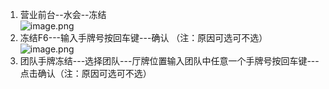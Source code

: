 1. 营业前台--水会--冻结<br />![image.png](https://cdn.nlark.com/yuque/0/2023/png/39263416/1700232327188-b937fb8f-25c7-461e-bbad-16e97485c964.png#averageHue=%23c5dac6&clientId=u8b58afe7-7593-4&from=paste&height=615&id=u7340c340&originHeight=615&originWidth=1408&originalType=binary&ratio=1&rotation=0&showTitle=false&size=87511&status=done&style=none&taskId=u942720f6-d281-4711-973c-30eb013ec52&title=&width=1408)
2. 冻结F6---输入手牌号按回车键---确认 （注：原因可选可不选）<br />![image.png](https://cdn.nlark.com/yuque/0/2023/png/39263416/1700232518888-d3b70c3c-9dd2-4474-b592-dde93046a00d.png#averageHue=%23dacb99&clientId=u8b58afe7-7593-4&from=paste&height=598&id=u748f899f&originHeight=598&originWidth=653&originalType=binary&ratio=1&rotation=0&showTitle=false&size=26229&status=done&style=none&taskId=u1684000e-60ac-45c0-b399-4f28f8aa7bf&title=&width=653)
3. 团队手牌冻结---选择团队---厅牌位置输入团队中任意一个手牌号按回车键---点击确认（注：原因可选可不选）
